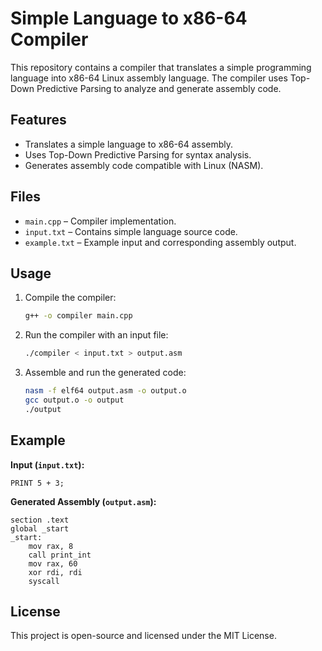 # Simple Language to x86-64 Compiler

This repository contains a compiler that translates a simple programming language into x86-64 Linux assembly language. The compiler uses Top-Down Predictive Parsing to analyze and generate assembly code.

## Features
- Translates a simple language to x86-64 assembly.
- Uses Top-Down Predictive Parsing for syntax analysis.
- Generates assembly code compatible with Linux (NASM).

## Files
- `main.cpp` – Compiler implementation.
- `input.txt` – Contains simple language source code.
- `example.txt` – Example input and corresponding assembly output.

## Usage
1. Compile the compiler:
   ```sh
   g++ -o compiler main.cpp
   ```
2. Run the compiler with an input file:
   ```sh
   ./compiler < input.txt > output.asm
   ```
3. Assemble and run the generated code:
   ```sh
   nasm -f elf64 output.asm -o output.o
   gcc output.o -o output
   ./output
   ```

## Example
**Input (`input.txt`):**
```
PRINT 5 + 3;
```
**Generated Assembly (`output.asm`):**
```assembly
section .text
global _start
_start:
    mov rax, 8
    call print_int
    mov rax, 60
    xor rdi, rdi
    syscall
```

## License
This project is open-source and licensed under the MIT License.

